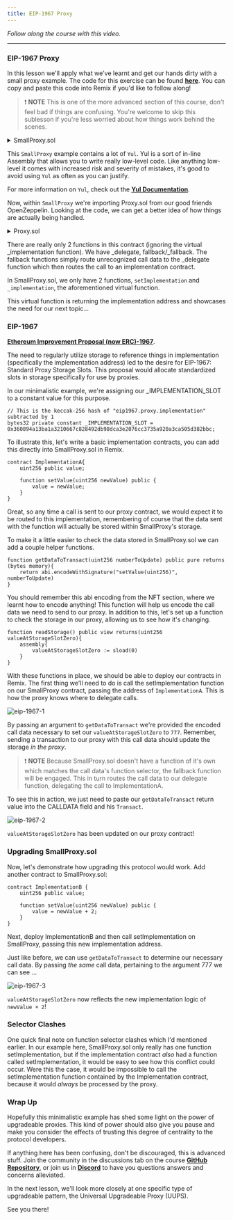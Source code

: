```yaml
---
title: EIP-1967 Proxy
---
```


_Follow along the course with this video._

---

### EIP-1967 Proxy

In this lesson we'll apply what we've learnt and get our hands dirty with a small proxy example. The code for this exercise can be found [**here**](https://github.com/Cyfrin/foundry-upgrades-f23/tree/main/src/sublesson). You can copy and paste this code into Remix if you'd like to follow along!

> ❗ **NOTE**
> This is one of the more advanced section of this course, don't feel bad if things are confusing. You're welcome to skip this sublesson if you're less worried about how things work behind the scenes.

<details>
<summary>SmallProxy.sol</summary>

```solidity
// SPDX-License-Identifier: MIT

pragma solidity ^0.8.19;

import "@openzeppelin/contracts/proxy/Proxy.sol";

contract SmallProxy is Proxy {
    // This is the keccak-256 hash of "eip1967.proxy.implementation" subtracted by 1
    bytes32 private constant _IMPLEMENTATION_SLOT = 0x360894a13ba1a3210667c828492db98dca3e2076cc3735a920a3ca505d382bbc;

    function setImplementation(address newImplementation) public {
        assembly {
            sstore(_IMPLEMENTATION_SLOT, newImplementation)
        }
    }

    function _implementation() internal view override returns (address implementationAddress) {
        assembly {
            implementationAddress := sload(_IMPLEMENTATION_SLOT)
        }
    }
```

</details>

This `SmallProxy` example contains a lot of `Yul`. Yul is a sort of in-line Assembly that allows you to write really low-level code. Like anything low-level it comes with increased risk and severity of mistakes, it's good to avoid using `Yul` as often as you can justify.

For more information on `Yul`, check out the [**Yul Documentation**](https://docs.soliditylang.org/en/latest/yul.html).

Now, within `SmallProxy` we're importing Proxy.sol from our good friends OpenZeppelin. Looking at the code, we can get a better idea of how things are actually being handled.

<details>
<summary>Proxy.sol</summary>

```solidity
// SPDX-License-Identifier: MIT
// OpenZeppelin Contracts (last updated v5.0.0) (proxy/Proxy.sol)

pragma solidity ^0.8.20;

/**
 * @dev This abstract contract provides a fallback function that delegates all calls to another contract using the EVM
 * instruction `delegatecall`. We refer to the second contract as the _implementation_ behind the proxy, and it has to
 * be specified by overriding the virtual {_implementation} function.
 *
 * Additionally, delegation to the implementation can be triggered manually through the {_fallback} function, or to a
 * different contract through the {_delegate} function.
 *
 * The success and return data of the delegated call will be returned back to the caller of the proxy.
 */
abstract contract Proxy {
    /**
     * @dev Delegates the current call to `implementation`.
     *
     * This function does not return to its internal call site, it will return directly to the external caller.
     */
    function _delegate(address implementation) internal virtual {
        assembly {
            // Copy msg.data. We take full control of memory in this inline assembly
            // block because it will not return to Solidity code. We overwrite the
            // Solidity scratch pad at memory position 0.
            calldatacopy(0, 0, calldatasize())

            // Call the implementation.
            // out and outsize are 0 because we don't know the size yet.
            let result := delegatecall(gas(), implementation, 0, calldatasize(), 0, 0)

            // Copy the returned data.
            returndatacopy(0, 0, returndatasize())

            switch result
            // delegatecall returns 0 on error.
            case 0 {
                revert(0, returndatasize())
            }
            default {
                return(0, returndatasize())
            }
        }
    }

    /**
     * @dev This is a virtual function that should be overridden so it returns the address to which the fallback
     * function and {_fallback} should delegate.
     */
    function _implementation() internal view virtual returns (address);

    /**
     * @dev Delegates the current call to the address returned by `_implementation()`.
     *
     * This function does not return to its internal call site, it will return directly to the external caller.
     */
    function _fallback() internal virtual {
        _delegate(_implementation());
    }

    /**
     * @dev Fallback function that delegates calls to the address returned by `_implementation()`. Will run if no other
     * function in the contract matches the call data.
     */
    fallback() external payable virtual {
        _fallback();
    }
}
```

</details>

There are really only 2 functions in this contract (ignoring the virtual \_implementation function). We have \_delegate, fallback/\_fallback. The fallback functions simply route unrecognized call data to the \_delegate function which then routes the call to an implementation contract.

In SmallProxy.sol, we only have 2 functions, `setImplementation` and `_implementation`, the aforementioned virtual function.

This virtual function is returning the implementation address and showcases the need for our next topic...

### EIP-1967

[**Ethereum Improvement Proposal (now ERC)-1967**](https://eips.ethereum.org/EIPS/eip-1967).

The need to regularly utilize storage to reference things in implementation (specifically the implementation address) led to the desire for EIP-1967: Standard Proxy Storage Slots. This proposal would allocate standardized slots in storage specifically for use by proxies.

In our minimalistic example, we're assigning our \_IMPLEMENTATION_SLOT to a constant value for this purpose.

```solidity
// This is the keccak-256 hash of "eip1967.proxy.implementation" subtracted by 1
bytes32 private constant _IMPLEMENTATION_SLOT = 0x360894a13ba1a3210667c828492db98dca3e2076cc3735a920a3ca505d382bbc;
```

To illustrate this, let's write a basic implementation contracts, you can add this directly into SmallProxy.sol in Remix.

```solidity
contract ImplementationA{
    uint256 public value;

    function setValue(uint256 newValue) public {
        value = newValue;
    }
}
```

Great, so any time a call is sent to our proxy contract, we would expect it to be routed to this implementation, remembering of course that the data sent with the function will actually be stored within SmallProxy's storage.

To make it a little easier to check the data stored in SmallProxy.sol we can add a couple helper functions.

```solidity
function getDataToTransact(uint256 numberToUpdate) public pure returns (bytes memory){
    return abi.encodeWithSignature("setValue(uint256)", numberToUpdate)
}
```

You should remember this abi encoding from the NFT section, where we learnt how to encode anything! This function will help us encode the call data we need to send to our proxy. In addition to this, let's set up a function to check the storage in our proxy, allowing us to see how it's changing.

```solidity
function readStorage() public view returns(uint256 valueAtStorageSlotZero){
    assembly{
        valueAtStorageSlotZero := sload(0)
    }
}
```

With these functions in place, we should be able to deploy our contracts in Remix. The first thing we'll need to do is call the setImplementation function on our SmallProxy contract, passing the address of `ImplementationA`. This is how the proxy knows where to delegate calls.

![eip-1967-1](/foundry-upgrades/3-eip-1967/eip-1967-1.png)

By passing an argument to `getDataToTransact` we're provided the encoded call data necessary to set our `valueAtStorageSlotZero` to `777`. Remember, sending a transaction to our proxy with this call data should update the storage _in the proxy_.

> ❗ **NOTE**
> Because SmallProxy.sol doesn't have a function of it's own which matches the call data's function selector, the fallback function will be engaged. This in turn routes the call data to our delegate function, delegating the call to ImplementationA.

To see this in action, we just need to paste our `getDataToTransact` return value into the CALLDATA field and his `Transact`.

![eip-1967-2](/foundry-upgrades/3-eip-1967/eip-1967-2.png)

`valueAtStorageSlotZero` has been updated on our proxy contract!

### Upgrading SmallProxy.sol

Now, let's demonstrate how upgrading this protocol would work. Add another contract to SmallProxy.sol:

```solidity
contract ImplementationB {
    uint256 public value;

    function setValue(uint256 newValue) public {
        value = newValue + 2;
    }
}
```

Next, deploy ImplementationB and then call setImplementation on SmallProxy, passing this new implementation address.

Just like before, we can use `getDataToTransact` to determine our necessary call data. By passing _the same_ call data, pertaining to the argument 777 we can see ...

![eip-1967-3](/foundry-upgrades/3-eip-1967/eip-1967-3.png)

`valueAtStorageSlotZero` now reflects the new implementation logic of `newValue + 2`!

### Selector Clashes

One quick final note on function selector clashes which I'd mentioned earlier. In our example here, SmallProxy.sol only really has one function setImplementation, but if the implementation contract _also_ had a function called setImplementation, it would be easy to see how this conflict could occur. Were this the case, it would be impossible to call the setImplementation function contained by the Implementation contract, because it would _always_ be processed by the proxy.

### Wrap Up

Hopefully this minimalistic example has shed some light on the power of upgradeable proxies. This kind of power should also give you pause and make you consider the effects of trusting this degree of centrality to the protocol developers.

If anything here has been confusing, don't be discouraged, this is advanced stuff. Join the community in the discussions tab on the course [**GitHub Repository**](https://github.com/Cyfrin/foundry-full-course-f23/discussions), or join us in [**Discord**](https://discord.gg/cyfrin) to have you questions answers and concerns alleviated.

In the next lesson, we'll look more closely at one specific type of upgradeable pattern, the Universal Upgradeable Proxy (UUPS).

See you there!
